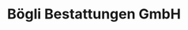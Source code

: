 ---
title: "Bögli Bestattungen GmbH"
url: /liebefeld/boegli-bestattungen-gmbh/
shop: Bestattungen
---